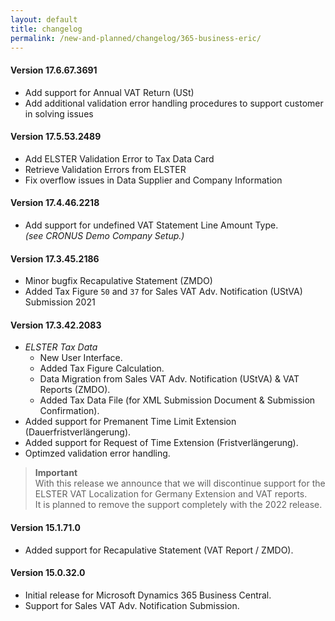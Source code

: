 ```yaml
---
layout: default
title: changelog
permalink: /new-and-planned/changelog/365-business-eric/
---
```


#### Version 17.6.67.3691
 - Add support for Annual VAT Return (USt)
 - Add additional validation error handling procedures to support customer in solving issues

#### Version 17.5.53.2489
 - Add ELSTER Validation Error to Tax Data Card
 - Retrieve Validation Errors from ELSTER
 - Fix overflow issues in Data Supplier and Company Information

#### Version 17.4.46.2218
 - Add support for undefined VAT Statement Line Amount Type.\
   *(see CRONUS Demo Company Setup.)*

#### Version 17.3.45.2186
 - Minor bugfix Recapulative Statement (ZMDO)
 - Added Tax Figure `50` and `37` for Sales VAT Adv. Notification (UStVA) Submission 2021

#### Version 17.3.42.2083
 - *ELSTER Tax Data*
   - New User Interface.
   - Added Tax Figure Calculation.
   - Data Migration from Sales VAT Adv. Notification (UStVA) & VAT Reports (ZMDO).
   - Added Tax Data File (for XML Submission Document & Submission Confirmation).
 - Added support for Premanent Time Limit Extension (Dauerfristverlängerung).
 - Added support for Request of Time Extension (Fristverlängerung).
 - Optimzed validation error handling.

 >**Important**<br>
 With this release we announce that we will discontinue support for the ELSTER VAT Localization for Germany Extension and VAT reports.<br>It is planned to remove the support completely with the 2022 release.

#### Version 15.1.71.0
 - Added support for Recapulative Statement (VAT Report / ZMDO).

#### Version 15.0.32.0
 - Initial release for Microsoft Dynamics 365 Business Central.
 - Support for Sales VAT Adv. Notification Submission.

